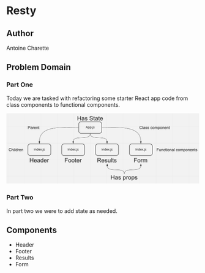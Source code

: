 # Resty

## Author

Antoine Charette

## Problem Domain

### Part One

Today we are tasked with refactoring some starter React app code from class components to functional components.

<img src="./img/part-one-uml.png" alt="part-one-uml" />

### Part Two

In part two we were to add state as needed.

## Components

- Header
- Footer
- Results
- Form
